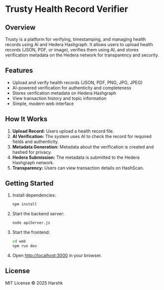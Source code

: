 # Trusty Health Record Verifier

## Overview
Trusty is a platform for verifying, timestamping, and managing health records using AI and Hedera Hashgraph. It allows users to upload health records (JSON, PDF, or image), verifies them using AI, and stores verification metadata on the Hedera network for transparency and security.

## Features
- Upload and verify health records (JSON, PDF, PNG, JPG, JPEG)
- AI-powered verification for authenticity and completeness
- Stores verification metadata on Hedera Hashgraph
- View transaction history and topic information
- Simple, modern web interface

## How It Works
1. **Upload Record:** Users upload a health record file.
2. **AI Verification:** The system uses AI to check the record for required fields and authenticity.
3. **Metadata Generation:** Metadata about the verification is created and hashed for privacy.
4. **Hedera Submission:** The metadata is submitted to the Hedera Hashgraph network.
5. **Transparency:** Users can view transaction details on HashScan.

## Getting Started
1. Install dependencies:
   ```bash
   npm install
   ```
2. Start the backend server:
   ```bash
   node apiServer.js
   ```
3. Start the frontend:
   ```bash
   cd web
   npm run dev
   ```
4. Open [http://localhost:3000](http://localhost:3000) in your browser.

## License
MIT License © 2025 Harshk
